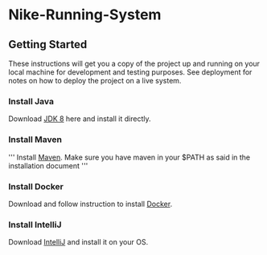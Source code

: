 # Nike-Running-System

## Getting Started

These instructions will get you a copy of the project up and running on your local machine for development and testing purposes. See deployment for notes on how to deploy the project on a live system.

### Install Java

Download [JDK 8](http://www.oracle.com/technetwork/java/javase/downloads/jdk8-downloads-2133151.html ) here and install it directly.



### Install Maven 
'''
Install [Maven](https://maven.apache.org/install.html). Make sure you have maven in your $PATH as said in the installation document
'''

### Install Docker

Download and follow instruction to install [Docker](https://store.docker.com/editions/community/docker-ce-desktop-mac).


### Install IntelliJ

Download [IntelliJ](https://www.jetbrains.com/idea/?fromMenu#chooseYourEdition) and install it on your OS.

